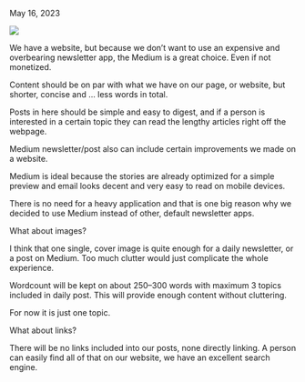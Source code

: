 May 16, 2023

![](https://i.imgur.com/pio3qqa.png)

We have a website, but because we don’t want to use an expensive and overbearing newsletter app, the Medium is a great choice. Even if not monetized.

Content should be on par with what we have on our page, or website, but shorter, concise and … less words in total.

Posts in here should be simple and easy to digest, and if a person is interested in a certain topic they can read the lengthy articles right off the webpage.

Medium newsletter/post also can include certain improvements we made on a website.

Medium is ideal because the stories are already optimized for a simple preview and email looks decent and very easy to read on mobile devices.

There is no need for a heavy application and that is one big reason why we decided to use Medium instead of other, default newsletter apps.

What about images?

I think that one single, cover image is quite enough for a daily newsletter, or a post on Medium. Too much clutter would just complicate the whole experience.

Wordcount will be kept on about 250–300 words with maximum 3 topics included in daily post. This will provide enough content without cluttering.

For now it is just one topic.

What about links?

There will be no links included into our posts, none directly linking. A person can easily find all of that on our website, we have an excellent search engine.